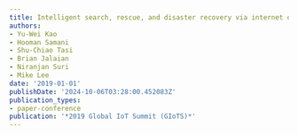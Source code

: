 ```yaml
---
title: Intelligent search, rescue, and disaster recovery via internet of things
authors:
- Yu-Wei Kao
- Hooman Samani
- Shu-Chiao Tasi
- Brian Jalaian
- Niranjan Suri
- Mike Lee
date: '2019-01-01'
publishDate: '2024-10-06T03:28:00.452083Z'
publication_types:
- paper-conference
publication: '*2019 Global IoT Summit (GIoTS)*'
---
```

